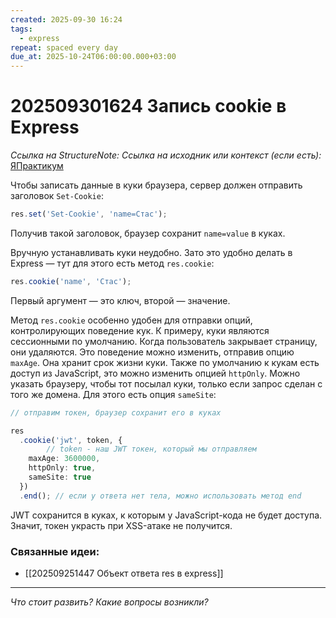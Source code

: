 ```yaml
---
created: 2025-09-30 16:24
tags:
  - express
repeat: spaced every day
due_at: 2025-10-24T06:00:00.000+03:00
---
```

# 202509301624 Запись cookie в Express

*Ссылка на StructureNote:* 
*Ссылка на исходник или контекст (если есть):* [ЯПрактикум](https://practicum.yandex.ru/learn/backend-nodejs/courses/16b47298-e20d-4fde-9619-1ab305039a00/sprints/564238/topics/511a777e-323b-4964-9150-d06eaeb48080/lessons/3d8e13d7-2dcf-49d1-aac9-2931ec400478/)

Чтобы записать данные в куки браузера, сервер должен отправить заголовок `Set-Cookie`:

```ts
res.set('Set-Cookie', 'name=Стас');
```

Получив такой заголовок, браузер сохранит `name=value` в куках.

Вручную устанавливать куки неудобно. Зато это удобно делать в Express — тут для этого есть метод `res.cookie`:

```ts
res.cookie('name', 'Стас');
```

Первый аргумент — это ключ, второй — значение.

Метод `res.cookie` особенно удобен для отправки опций, контролирующих поведение кук. К примеру, куки являются сессионными по умолчанию. Когда пользователь закрывает страницу, они удаляются. Это поведение можно изменить, отправив опцию `maxAge`. Она хранит срок жизни куки. Также по умолчанию к кукам есть доступ из JavaScript, это можно изменить опцией `httpOnly`. Можно указать браузеру, чтобы тот посылал куки, только если запрос сделан с того же домена. Для этого есть опция `sameSite`:

```ts
// отправим токен, браузер сохранит его в куках

res
  .cookie('jwt', token, {
        // token - наш JWT токен, который мы отправляем
    maxAge: 3600000,
    httpOnly: true,
    sameSite: true
  })
  .end(); // если у ответа нет тела, можно использовать метод end
```

JWT сохранится в куках, к которым у JavaScript-кода не будет доступа. Значит, токен украсть при XSS-атаке не получится.

### Связанные идеи:

* [[202509251447 Объект ответа res в express]]
---

*Что стоит развить? Какие вопросы возникли?*
